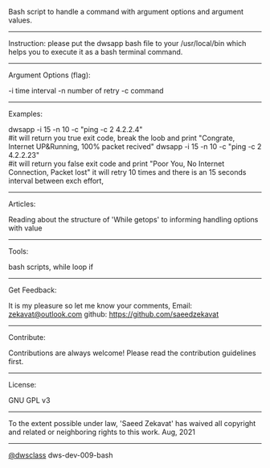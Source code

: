 Bash script to handle a command with argument options and argument values.

--------------------------------------------------------------------------------------------------------------------------------------------------------------------
Instruction:
please put the dwsapp bash file to your /usr/local/bin which helps you to execute it as a bash terminal command.

--------------------------------------------------------------------------------------------------------------------------------------------------------------------
Argument Options (flag):

-i  time interval
-n  number of retry
-c  command

--------------------------------------------------------------------------------------------------------------------------------------------------------------------
Examples:

dwsapp -i 15 -n 10 -c "ping -c 2 4.2.2.4"   
#it will return you true exit code, break the loob and print  "Congrate, Internet UP&Running, 100% packet recived"
dwsapp -i 15 -n 10 -c "ping -c 2 4.2.2.23"    
#it will return you false exit code and print "Poor You, No Internet Connection, Packet lost" it will retry 10 times and there is an 15 seconds interval between exch effort,

--------------------------------------------------------------------------------------------------------------------------------------------------------------------
Articles:

Reading about the structure of 'While getops' to informing handling options with value

--------------------------------------------------------------------------------------------------------------------------------------------------------------------
Tools:

bash scripts,
while loop
if 

--------------------------------------------------------------------------------------------------------------------------------------------------------------------
Get Feedback:

It is my pleasure so let me know your comments,
Email: zekavat@outlook.com
github: https://github.com/saeedzekavat

--------------------------------------------------------------------------------------------------------------------------------------------------------------------
Contribute:

Contributions are always welcome! Please read the contribution guidelines first.

-------------------------------------------------------------------------------------------------------------------------------------------------------------------
License:

GNU GPL v3

--------------------------------------------------------------------------------------------------------------------------------------------------------------------
To the extent possible under law, 'Saeed Zekavat' has waived all copyright and related or neighboring rights to this work.
Aug, 2021

--------------------------------------------------------------------------------------------------------------------------------------------------------------------
[@dwsclass](https://github.com/dwsclass) dws-dev-009-bash
